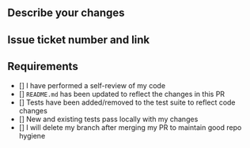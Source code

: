 ## Describe your changes

## Issue ticket number and link

## Requirements

- [] I have performed a self-review of my code
- [] `README.md` has been updated to reflect the changes in this PR
- [] Tests have been added/removed to the test suite to reflect code changes
- [] New and existing tests pass locally with my changes 
- [] I will delete my branch after merging my PR to maintain good repo hygiene
